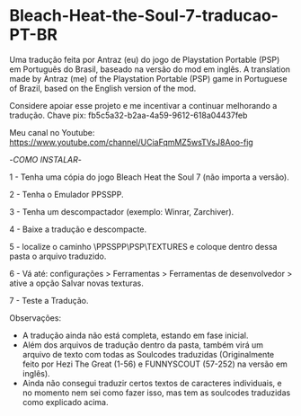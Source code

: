 # Bleach-Heat-the-Soul-7-traducao-PT-BR

Uma tradução feita por Antraz (eu) do jogo de Playstation Portable (PSP) em Português do Brasil, baseado na versão do mod em inglês.
A translation made by Antraz (me) of the Playstation Portable (PSP) game in Portuguese of Brazil, based on the English version of the mod.

Considere apoiar esse projeto e me incentivar a continuar melhorando a tradução.
Chave pix: fb5c5a32-b2aa-4a59-9612-618a04437feb

Meu canal no Youtube: https://www.youtube.com/channel/UCiaFqmMZ5wsTVsJ8Aoo-fig

-_COMO INSTALAR_-

1 - Tenha uma cópia do jogo Bleach Heat the Soul 7 (não importa a versão).

2 - Tenha o Emulador PPSSPP.

3 - Tenha um descompactador (exemplo: Winrar, Zarchiver).

4 - Baixe a tradução e descompacte.

5 - localize o caminho \PPSSPP\PSP\TEXTURES e coloque dentro dessa pasta o arquivo traduzido.

6 - Vá até: configurações > Ferramentas > Ferramentas de desenvolvedor > ative a opção Salvar novas texturas.

7 - Teste a Tradução.

Observações:
- A tradução ainda não está completa, estando em fase inicial.
- Além dos arquivos de tradução dentro da pasta, também virá um arquivo de texto com todas as Soulcodes traduzidas (Originalmente feito por  Hezi The Great (1-56) e FUNNYSCOUT (57-252) na versão em inglês).
- Ainda não consegui traduzir certos textos de caracteres individuais, e no momento nem sei como fazer isso, mas tem as soulcodes traduzidas como explicado acima.
